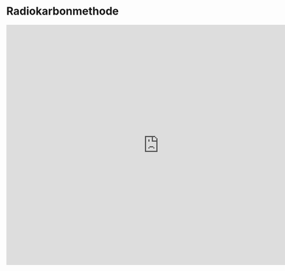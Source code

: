 # Radiokarbonmethode
<iframe scrolling="no" src="https://www.geogebra.org/material/iframe/id/qrES26yP/width/1366/height/631/border/888888/smb/false/stb/false/stbh/false/ai/false/asb/false/sri/false/rc/false/ld/false/sdz/false/ctl/false" width="800px" height="631px" style="border:0px;"> </iframe>

